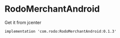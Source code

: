 # RodoMerchantAndroid

Get it from jcenter
```
implementation 'com.rodo:RodoMerchantAndroid:0.1.3'
```
